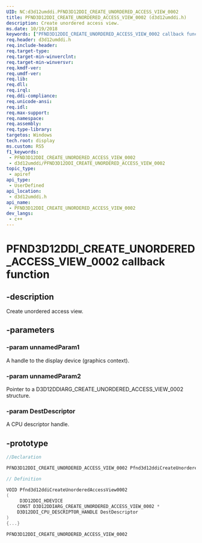 ```yaml
---
UID: NC:d3d12umddi.PFND3D12DDI_CREATE_UNORDERED_ACCESS_VIEW_0002
title: PFND3D12DDI_CREATE_UNORDERED_ACCESS_VIEW_0002 (d3d12umddi.h)
description: Create unordered access view.
ms.date: 10/19/2018
keywords: ["PFND3D12DDI_CREATE_UNORDERED_ACCESS_VIEW_0002 callback function"]
req.header: d3d12umddi.h
req.include-header: 
req.target-type: 
req.target-min-winverclnt: 
req.target-min-winversvr: 
req.kmdf-ver: 
req.umdf-ver: 
req.lib: 
req.dll: 
req.irql: 
req.ddi-compliance: 
req.unicode-ansi: 
req.idl: 
req.max-support: 
req.namespace: 
req.assembly: 
req.type-library: 
targetos: Windows
tech.root: display
ms.custom: RS5
f1_keywords:
 - PFND3D12DDI_CREATE_UNORDERED_ACCESS_VIEW_0002
 - d3d12umddi/PFND3D12DDI_CREATE_UNORDERED_ACCESS_VIEW_0002
topic_type:
 - apiref
api_type:
 - UserDefined
api_location:
 - d3d12umddi.h
api_name:
 - PFND3D12DDI_CREATE_UNORDERED_ACCESS_VIEW_0002
dev_langs:
 - c++
---
```


# PFND3D12DDI_CREATE_UNORDERED_ACCESS_VIEW_0002 callback function


## -description

Create unordered access view.

## -parameters

### -param unnamedParam1

A handle to the display device (graphics context).

### -param unnamedParam2

Pointer to a D3D12DDIARG_CREATE_UNORDERED_ACCESS_VIEW_0002 structure.

### -param DestDescriptor

A CPU descriptor handle.

## -prototype

```cpp
//Declaration

PFND3D12DDI_CREATE_UNORDERED_ACCESS_VIEW_0002 Pfnd3d12ddiCreateUnorderedAccessView0002; 

// Definition

VOID Pfnd3d12ddiCreateUnorderedAccessView0002 
(
	 D3D12DDI_HDEVICE
	CONST D3D12DDIARG_CREATE_UNORDERED_ACCESS_VIEW_0002 *
	D3D12DDI_CPU_DESCRIPTOR_HANDLE DestDescriptor
)
{...}

PFND3D12DDI_CREATE_UNORDERED_ACCESS_VIEW_0002 


```

